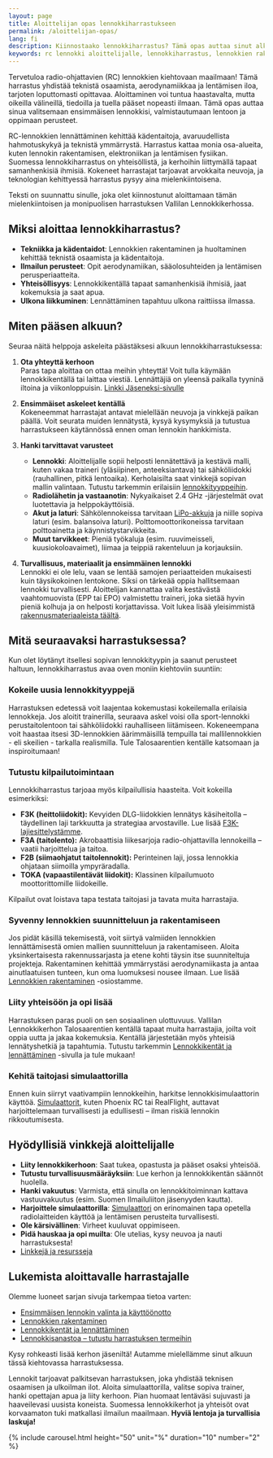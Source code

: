 ```yaml
---
layout: page
title: Aloittelijan opas lennokkiharrastukseen
permalink: /aloittelijan-opas/
lang: fi
description: Kiinnostaako lennokkiharrastus? Tämä opas auttaa sinut alkuun. Vinkkejä ensimmäisen lennokin valintaan, turvallisuusohjeita ja miten liittyä kerhoon.
keywords: rc lennokki aloittelijalle, lennokkiharrastus, lennokkien rakentaminen, aloittelijan opas
---
```


Tervetuloa radio-ohjattavien (RC) lennokkien kiehtovaan maailmaan! Tämä harrastus yhdistää teknistä osaamista, aerodynamiikkaa ja lentämisen iloa, tarjoten loputtomasti opittavaa. Aloittaminen voi tuntua haastavalta, mutta oikeilla välineillä, tiedoilla ja tuella pääset nopeasti ilmaan. Tämä opas auttaa sinua valitsemaan ensimmäisen lennokkisi, valmistautumaan lentoon ja oppimaan perusteet.

RC-lennokkien lennättäminen kehittää kädentaitoja, avaruudellista hahmotuskykyä ja teknistä ymmärrystä. Harrastus kattaa monia osa-alueita, kuten lennokin rakentamisen, elektroniikan ja lentämisen fysiikan. Suomessa lennokkiharrastus on yhteisöllistä, ja kerhoihin liittymällä tapaat samanhenkisiä ihmisiä. Kokeneet harrastajat tarjoavat arvokkaita neuvoja, ja teknologian kehittyessä harrastus pysyy aina mielenkiintoisena.

Teksti on suunnattu sinulle, joka olet kiinnostunut aloittamaan tämän mielenkiintoisen ja monipuolisen harrastuksen Vallilan Lennokkikerhossa.

## Miksi aloittaa lennokkiharrastus?

- **Tekniikka ja kädentaidot**: Lennokkien rakentaminen ja huoltaminen kehittää teknistä osaamista ja kädentaitoja.  
- **Ilmailun perusteet**: Opit aerodynamiikan, sääolosuhteiden ja lentämisen perusperiaatteita.  
- **Yhteisöllisyys**: Lennokkikentällä tapaat samanhenkisiä ihmisiä, jaat kokemuksia ja saat apua.  
- **Ulkona liikkuminen**: Lennättäminen tapahtuu ulkona raittiissa ilmassa.

## Miten pääsen alkuun?

Seuraa näitä helppoja askeleita päästäksesi alkuun lennokkiharrastuksessa:

1. **Ota yhteyttä kerhoon**  
   Paras tapa aloittaa on ottaa meihin yhteyttä! Voit tulla käymään lennokkikentällä tai laittaa viestiä. Lennättäjiä on yleensä paikalla tyyninä iltoina ja viikonloppuisin. [Linkki Jäseneksi-sivulle](/jäseneksi/)

2. **Ensimmäiset askeleet kentällä**  
   Kokeneemmat harrastajat antavat mielellään neuvoja ja vinkkejä paikan päällä. Voit seurata muiden lennätystä, kysyä kysymyksiä ja tutustua harrastukseen käytännössä ennen oman lennokin hankkimista.

3. **Hanki tarvittavat varusteet**  
   - **Lennokki**: Aloittelijalle sopii helposti lennätettävä ja kestävä malli, kuten vakaa traineri (yläsiipinen, anteeksiantava) tai sähköliidokki (rauhallinen, pitkä lentoaika). Kerholaisilta saat vinkkejä sopivan mallin valintaan. Tutustu tarkemmin erilaisiin [lennokkityyppeihin](/aloittelijan-opas/lennokkityypit/).  
   - **Radiolähetin ja vastaanotin**: Nykyaikaiset 2.4 GHz -järjestelmät ovat luotettavia ja helppokäyttöisiä.  
   - **Akut ja laturi**: Sähkölennokeissa tarvitaan [LiPo-akkuja](/aloittelijan-opas/lennokkisanastoa/#l) ja niille sopiva laturi (esim. balansoiva laturi). Polttomoottorikoneissa tarvitaan polttoainetta ja käynnistystarvikkeita.
   - **Muut tarvikkeet**: Pieniä työkaluja (esim. ruuvimeisseli, kuusiokoloavaimet), liimaa ja teippiä rakenteluun ja korjauksiin.

4. **Turvallisuus, materiaalit ja ensimmäinen lennokki**  
   Lennokki ei ole lelu, vaan se lentää samojen periaatteiden mukaisesti kuin täysikokoinen lentokone. Siksi on tärkeää oppia hallitsemaan lennokki turvallisesti. Aloittelijan kannattaa valita kestävästä vaahtomuovista (EPP tai EPO) valmistettu traineri, joka sietää hyvin pieniä kolhuja ja on helposti korjattavissa. Voit lukea lisää yleisimmistä [rakennusmateriaaleista täältä](/aloittelijan-opas/rakennusmateriaalit/).

## Mitä seuraavaksi harrastuksessa?

Kun olet löytänyt itsellesi sopivan lennokkityypin ja saanut perusteet haltuun, lennokkiharrastus avaa oven moniin kiehtoviin suuntiin:

### Kokeile uusia lennokkityyppejä  

Harrastuksen edetessä voit laajentaa kokemustasi kokeilemalla erilaisia lennokkeja. Jos aloitit trainerilla, seuraava askel voisi olla sport-lennokki perustaitolentoon tai sähköliidokki rauhalliseen liitämiseen. Kokeneempana voit haastaa itsesi 3D-lennokkien äärimmäisillä tempuilla tai mallilennokkien - eli skeilien - tarkalla realismilla. Tule Talosaarentien kentälle katsomaan ja inspiroitumaan!

### Tutustu kilpailutoimintaan  

Lennokkiharrastus tarjoaa myös kilpailullisia haasteita. Voit kokeilla esimerkiksi:  

- **F3K (heittoliidokit):** Kevyiden DLG-liidokkien lennätys käsiheitolla – täydellinen laji tarkkuutta ja strategiaa arvostaville. Lue lisää [F3K-lajiesittelystämme](/kilpailut/F3K-lajiesittely/).  
- **F3A (taitolento):** Akrobaattisia liikesarjoja radio-ohjattavilla lennokeilla – vaatii harjoittelua ja taitoa.  
- **F2B (siimaohjatut taitolennokit):** Perinteinen laji, jossa lennokkia ohjataan siimoilla ympyräradalla.  
- **TOKA (vapaastilentävät liidokit):** Klassinen kilpailumuoto moottorittomille liidokeille.  

Kilpailut ovat loistava tapa testata taitojasi ja tavata muita harrastajia.

### Syvenny lennokkien suunnitteluun ja rakentamiseen  

Jos pidät käsillä tekemisestä, voit siirtyä valmiiden lennokkien lennättämisestä omien mallien suunnitteluun ja rakentamiseen. Aloita yksinkertaisesta rakennussarjasta ja etene kohti täysin itse suunniteltuja projekteja. Rakentaminen kehittää ymmärrystäsi aerodynamiikasta ja antaa ainutlaatuisen tunteen, kun oma luomuksesi nousee ilmaan. Lue lisää [Lennokkien rakentaminen](/aloittelijan-opas/lennokkien-rakentaminen/) -osiostamme.

### Liity yhteisöön ja opi lisää  

Harrastuksen paras puoli on sen sosiaalinen ulottuvuus. Vallilan Lennokkikerhon Talosaarentien kentällä tapaat muita harrastajia, joilta voit oppia uutta ja jakaa kokemuksia. Kentällä järjestetään myös yhteisiä lennätyshetkiä ja tapahtumia. Tutustu tarkemmin [Lennokkikentät ja lennättäminen](/aloittelijan-opas/lennokkikentat-aloittelijalle/) -sivulla ja tule mukaan!

### Kehitä taitojasi simulaattorilla  

Ennen kuin siirryt vaativampiin lennokkeihin, harkitse lennokkisimulaattorin käyttöä. [Simulaattorit](/aloittelijan-opas/lennokkisimulaattorit/), kuten Phoenix RC tai RealFlight, auttavat harjoittelemaan turvallisesti ja edullisesti – ilman riskiä lennokin rikkoutumisesta.

## Hyödyllisiä vinkkejä aloittelijalle

- **Liity lennokkikerhoon**: Saat tukea, opastusta ja pääset osaksi yhteisöä.  
- **Tutustu turvallisuusmääräyksiin**: Lue kerhon ja lennokkikentän säännöt huolella.  
- **Hanki vakuutus**: Varmista, että sinulla on lennokkitoiminnan kattava vastuuvakuutus (esim. Suomen Ilmailuliiton jäsenyyden kautta).  
- **Harjoittele simulaattorilla**: [Simulaattori](/aloittelijan-opas/lennokkisimulaattorit/) on erinomainen tapa opetella radiolaitteiden käyttöä ja lentämisen perusteita turvallisesti.
- **Ole kärsivällinen**: Virheet kuuluvat oppimiseen.
- **Pidä hauskaa ja opi muilta**: Ole utelias, kysy neuvoa ja nauti harrastuksesta!
- [Linkkejä ja resursseja](/resurssit/)

## Lukemista aloittavalle harrastajalle

Olemme luoneet sarjan sivuja tarkempaa tietoa varten:  

- [Ensimmäisen lennokin valinta ja käyttöönotto](/aloittelijan-opas/ensimmainen-lennokki/)  
- [Lennokkien rakentaminen](/aloittelijan-opas/lennokkien-rakentaminen/)  
- [Lennokkikentät ja lennättäminen](/aloittelijan-opas/lennokkikentat-aloittelijalle/)
- [Lennokkisanastoa – tutustu harrastuksen termeihin](/aloittelijan-opas/lennokkisanastoa/)

Kysy rohkeasti lisää kerhon jäseniltä! Autamme mielellämme sinut alkuun tässä kiehtovassa harrastuksessa.

Lennokit tarjoavat palkitsevan harrastuksen, joka yhdistää teknisen osaamisen ja ulkoilman ilot. Aloita simulaattorilla, valitse sopiva trainer, hanki opettajan apua ja liity kerhoon. Pian huomaat lentäväsi sujuvasti ja haaveilevasi uusista koneista. Suomessa lennokkikerhot ja yhteisöt ovat korvaamaton tuki matkallasi ilmailun maailmaan. **Hyviä lentoja ja turvallisia laskuja!**

{% include carousel.html height="50" unit="%" duration="10" number="2" %}
